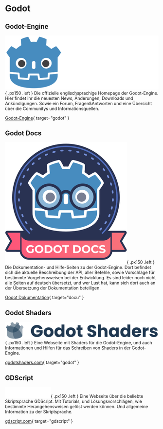 # Godot

## Godot-Engine
![Alt text](img/godot-engine.svg){ .px150 .left }
Die offizielle englischsprachige Homepage der Godot-Engine. Hier findet ihr die neuesten News, Änderungen, Downloads und Ankündigungen. Sowie ein Forum, Fragen&Antworten und eine Übersicht über die Communitys und Informationsquellen.

[Godot-Engine](https://godotengine.org/){ target="godot" }


## Godot Docs
![Alt text](img/godot_docs.png){ .px150 .left }
Die Dokumentation- und Hilfe-Seiten zu der Godot-Engine. Dort befindet sich die aktuelle Beschreibung der API, aller Befehle, sowie Vorschläge für bestimmte Vorgehensweisen bei der Entwicklung.
Es sind leider noch nicht alle Seiten auf deutsch übersetzt, und wer Lust hat, kann sich dort auch an der Übersetzung der Dokumentation beteiligen.

[Godot Dokumentation](https://docs.godotengine.org/de/stable/){ target="docu" }


## Godot Shaders
![Godot Shaders](img/godotshaders.png){ .px150 .left }
Eine Webseite mit Shaders für die Godot-Engine, und auch Informationen und Hilfen für das Schreiben von Shaders in der Godot-Engine.

[godotshaders.com](https://godotshaders.com/){ target="godot" }


## GDScript
![Alt text](img/gdscript.png){ .px150 .left }
Eine Webseite über die beliebte Skriptsprache GDScript. Mit Tutorials, und Lösungsvorschlägen, wie bestimmte Herangehensweisen gelöst werden können. Und allgemeine Information zu der Skriptsprache.

[gdscript.com](https://gdscript.com/){ target="gdscript" }
